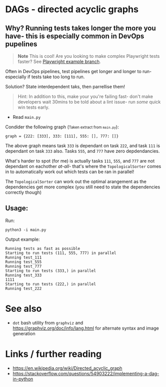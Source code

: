 # DAGs - directed acyclic graphs

## Why? Running tests takes longer the more you have- this is especially common in DevOps pupelines

>  **Note**
> This is cool! Are you looking to make complex Playwright tests faster? See [Playwright example branch](https://github.com/KarmaComputing/dag-directed-acyclic-graph-example/tree/playwright).

Often in DevOps pipelines, test pipelines get longer and longer to run- especially if tests
take too long to run.


Solution? State interdependent taks, then parrellise them!

> Hint: In addition to this, make your you're failing fast- don't make developers wait 30mins
  to be told about a lint issue- run *some* quick win tests early.


- Read `main.py`

Condider the following graph (<small>Taken extract from `main.py`</small>):

```
graph = {222: [333], 333: [111], 555: [], 777: []}

```

The above graph means task `333` is dependant on task `222`, and task `111` is dependant on task `333` also. Tasks `555`, and `777` have zero depdendancies. 

What's harder to spot (for me) is actually tasks `111`, `555`, and `777` are not dependant on eachother *at-all*- that's where the `TopologicalSorter` comes in to automatically work out which tests can be ran in parallel! 

The `TopologicalSorter` can work out the optimal arangement as the dependencies get more complex (you still need to state the dependencies correctly though)


## Usage:

Run:

```
python3 -i main.py
```

Output example:
```
Running tests as fast as possible
Starting to run tests (111, 555, 777) in parallel
Running test_111
Running test_555
Running test_777
Starting to run tests (333,) in parallel
Running test_333
1111
Starting to run tests (222,) in parallel
Running test_222
```


# See also

- `dot` bash utility from `graphviz` and https://graphviz.org/doc/info/lang.html for alternate syntax and image generation


# Links / further reading

- https://en.wikipedia.org/wiki/Directed_acyclic_graph
- https://stackoverflow.com/questions/54903222/implementing-a-dag-in-python
